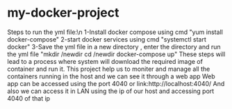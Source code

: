# my-docker-project
Steps to run the yml file:\n
 1-Install docker compose using cmd "yum install docker-compose"
 2-start docker services using cmd "systemctl start docker"
 3-Save the yml file in a new directory , enter the directory and run the yml file
      "mkdir /newdir
       cd /newdir
       docker-compose up"
  These steps will lead to a process where system will download the required image of container and run it. 
  This project help us to moniter and manage all the containers running in the host and we can see it through a web app
  Web app can be accessed using the port 4040 or 
  link:http://localhost:4040/
  And also we can access it in LAN using the ip of our host and accessing port 4040 of that ip
